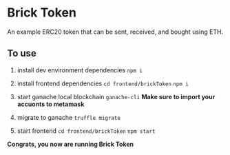 # Brick Token
An example ERC20 token that can be sent, received, and bought using ETH. 

## To use

1. install dev environment dependencies
`npm i`

2. install frontend dependencies
`cd frontend/brickToken`
`npm i`

3. start ganache local blockchain
`ganache-cli`
**Make sure to import your accuonts to metamask**

4. migrate to ganache 
`truffle migrate`

5. start frontend
`cd frontend/brickToken`
`npm start`

**Congrats, you now are running Brick Token**